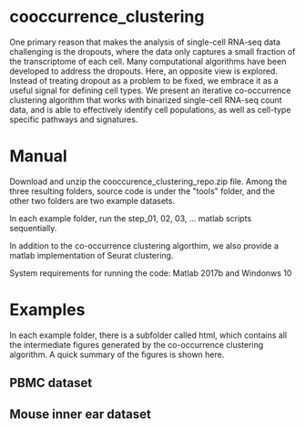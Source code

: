 # cooccurrence_clustering

One primary reason that makes the analysis of single-cell RNA-seq data challenging is the dropouts, where the data only captures a small fraction of the transcriptome of each cell. Many computational algorithms have been developed to address the dropouts. Here, an opposite view is explored. Instead of treating dropout as a problem to be fixed, we embrace it as a useful signal for defining cell types. We present an iterative co-occurrence clustering algorithm that works with binarized single-cell RNA-seq count data, and is able to effectively identify cell populations, as well as cell-type specific pathways and signatures. 

# Manual

Download and unzip the cooccurence_clustering_repo.zip file. Among the three resulting folders, source code is under the "tools" folder, and the other two folders are two example datasets. 

In each example folder, run the step_01, 02, 03, ... matlab scripts sequentially. 

In addition to the co-occurrence clustering algorthim, we also provide a matlab implementation of Seurat clustering.

System requirements for running the code:  Matlab 2017b and Windonws 10 

# Examples

In each example folder, there is a subfolder called html, which contains all the intermediate figures generated by the co-occurrence clustering algorithm. A quick summary of the figures is shown here. 

## PBMC dataset

## Mouse inner ear dataset

